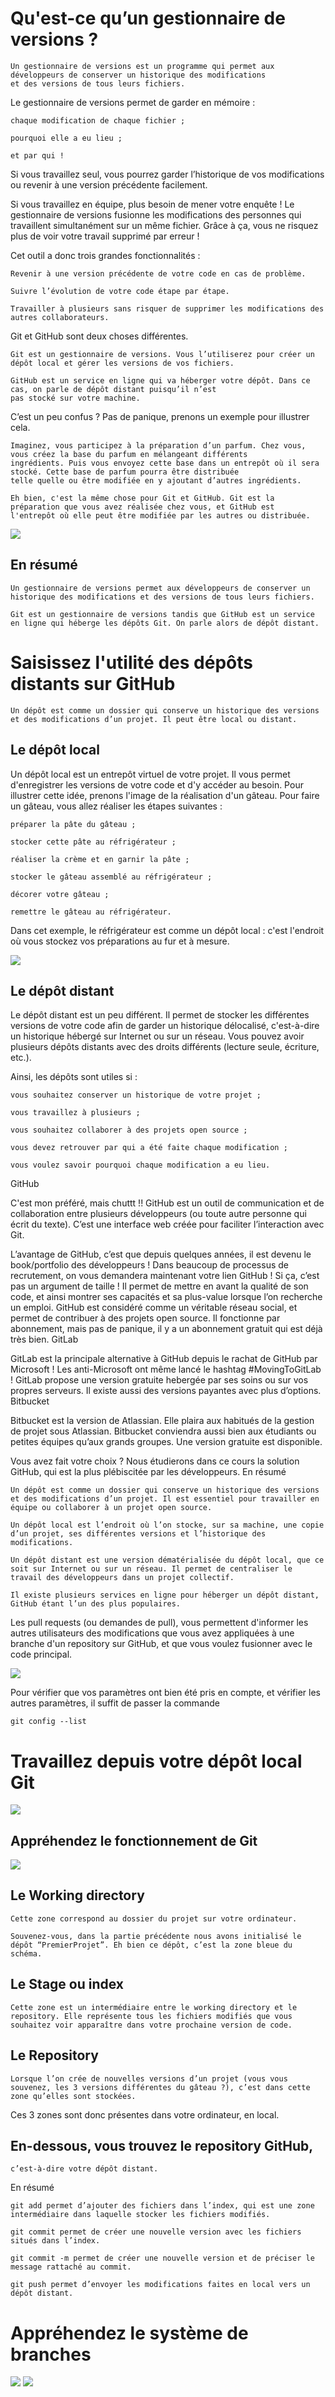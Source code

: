 # Qu'est-ce qu’un gestionnaire de versions ?
  
    Un gestionnaire de versions est un programme qui permet aux développeurs de conserver un historique des modifications 
    et des versions de tous leurs fichiers.

Le gestionnaire de versions permet de garder en mémoire :

    chaque modification de chaque fichier ;

    pourquoi elle a eu lieu ;

    et par qui ! 

Si vous travaillez seul, vous pourrez garder l’historique de vos modifications ou revenir à une version précédente facilement.

Si vous travaillez en équipe, plus besoin de mener votre enquête ! Le gestionnaire de versions fusionne les modifications des 
personnes qui travaillent simultanément sur un même fichier. Grâce à ça, vous ne risquez plus de voir votre travail supprimé par
erreur !  

Cet outil a donc trois grandes fonctionnalités :

    Revenir à une version précédente de votre code en cas de problème.

    Suivre l’évolution de votre code étape par étape.

    Travailler à plusieurs sans risquer de supprimer les modifications des autres collaborateurs. 

Git et GitHub sont deux choses différentes.

    Git est un gestionnaire de versions. Vous l’utiliserez pour créer un dépôt local et gérer les versions de vos fichiers.

    GitHub est un service en ligne qui va héberger votre dépôt. Dans ce cas, on parle de dépôt distant puisqu’il n’est 
    pas stocké sur votre machine.
C’est un peu confus ? Pas de panique, prenons un exemple pour illustrer cela.

    Imaginez, vous participez à la préparation d’un parfum. Chez vous, vous créez la base du parfum en mélangeant différents 
    ingrédients. Puis vous envoyez cette base dans un entrepôt où il sera stocké. Cette base de parfum pourra être distribuée 
    telle quelle ou être modifiée en y ajoutant d’autres ingrédients.

    Eh bien, c'est la même chose pour Git et GitHub. Git est la préparation que vous avez réalisée chez vous, et GitHub est 
    l'entrepôt où elle peut être modifiée par les autres ou distribuée.
<img src="git_vs_github.jpg"/>

## En résumé

    Un gestionnaire de versions permet aux développeurs de conserver un historique des modifications et des versions de tous leurs fichiers.

    Git est un gestionnaire de versions tandis que GitHub est un service en ligne qui héberge les dépôts Git. On parle alors de dépôt distant.

# Saisissez l'utilité des dépôts distants sur GitHub

    Un dépôt est comme un dossier qui conserve un historique des versions et des modifications d’un projet. Il peut être local ou distant.

 ## Le dépôt local

Un dépôt local est un entrepôt virtuel de votre projet. Il vous permet d'enregistrer les versions de votre code et d'y accéder au besoin.
Pour illustrer cette idée, prenons l'image de la réalisation d'un gâteau. Pour faire un gâteau, vous allez réaliser les étapes suivantes :

    préparer la pâte du gâteau ;

    stocker cette pâte au réfrigérateur ;

    réaliser la crème et en garnir la pâte ;

    stocker le gâteau assemblé au réfrigérateur ;

    décorer votre gâteau ;

    remettre le gâteau au réfrigérateur.

Dans cet exemple, le réfrigérateur est comme un dépôt local : c'est l'endroit où vous stockez vos préparations au fur et à mesure.

<img src="depot_local.png"/>

## Le dépôt distant

Le dépôt distant est un peu différent. Il permet de stocker les différentes versions de votre code afin de garder un historique délocalisé,
c'est-à-dire un historique hébergé sur Internet ou sur un réseau. Vous pouvez avoir plusieurs dépôts distants avec des droits différents 
(lecture seule, écriture, etc.).

Ainsi, les dépôts sont utiles si :

    vous souhaitez conserver un historique de votre projet ;

    vous travaillez à plusieurs ;

    vous souhaitez collaborer à des projets open source ;

    vous devez retrouver par qui a été faite chaque modification ;

    vous voulez savoir pourquoi chaque modification a eu lieu.

GitHub

C'est mon préféré, mais chuttt !! GitHub est un outil de communication et de collaboration entre plusieurs développeurs 
(ou toute autre personne qui écrit du texte). C’est une interface web créée pour faciliter l’interaction avec Git.

L’avantage de GitHub, c’est que depuis quelques années, il est devenu le book/portfolio des développeurs ! Dans beaucoup 
de processus de recrutement, on vous demandera maintenant votre lien GitHub ! Si ça, c’est pas un argument de taille ! 
Il permet de mettre en avant la qualité de son code, et ainsi montrer ses capacités et sa plus-value lorsque l’on recherche 
un emploi. GitHub est considéré comme un véritable réseau social, et permet de contribuer à des projets open source.
Il fonctionne par abonnement, mais pas de panique, il y a un abonnement gratuit qui est déjà très bien.
GitLab

GitLab est la principale alternative à GitHub depuis le rachat de GitHub par Microsoft ! Les anti-Microsoft ont même lancé 
le hashtag #MovingToGitLab ! GitLab propose une version gratuite hebergée par ses soins ou sur vos propres serveurs. 
Il existe aussi des versions payantes avec plus d’options.
Bitbucket

Bitbucket est la version de Atlassian. Elle plaira aux habitués de la gestion de projet sous Atlassian. Bitbucket conviendra
aussi bien aux étudiants ou petites équipes qu’aux grands groupes. Une version gratuite est disponible.

Vous avez fait votre choix ? Nous étudierons dans ce cours la solution GitHub, qui est la plus plébiscitée par les développeurs.
En résumé

    Un dépôt est comme un dossier qui conserve un historique des versions et des modifications d’un projet. Il est essentiel pour travailler en équipe ou collaborer à un projet open source.

    Un dépôt local est l’endroit où l’on stocke, sur sa machine, une copie d’un projet, ses différentes versions et l’historique des modifications.

    Un dépôt distant est une version dématérialisée du dépôt local, que ce soit sur Internet ou sur un réseau. Il permet de centraliser le travail des développeurs dans un projet collectif.

    Il existe plusieurs services en ligne pour héberger un dépôt distant, GitHub étant l’un des plus populaires.

Les pull requests (ou demandes de pull), vous permettent d'informer les autres utilisateurs des modifications que vous 
avez appliquées à une branche d'un repository sur GitHub, et que vous voulez fusionner avec le code principal.

<img src="config_git.png"/>

Pour vérifier que vos paramètres ont bien été pris en compte, et vérifier les autres paramètres, il suffit de passer la commande  
  
    git config --list

# Travaillez depuis votre dépôt local Git

<img src="fonctionnement_de_Git.png"/>

## Appréhendez le fonctionnement de Git

<img src="fonctionnement_de_Git2.png"/>

## Le Working directory

    Cette zone correspond au dossier du projet sur votre ordinateur.

    Souvenez-vous, dans la partie précédente nous avons initialisé le dépôt “PremierProjet”. Eh bien ce dépôt, c’est la zone bleue du schéma.

## Le Stage ou index

    Cette zone est un intermédiaire entre le working directory et le repository. Elle représente tous les fichiers modifiés que vous souhaitez voir apparaître dans votre prochaine version de code.

## Le Repository

    Lorsque l’on crée de nouvelles versions d’un projet (vous vous souvenez, les 3 versions différentes du gâteau ?), c’est dans cette zone qu’elles sont stockées.

Ces 3 zones sont donc présentes dans votre ordinateur, en local.


## En-dessous, vous trouvez le repository GitHub,

    c’est-à-dire votre dépôt distant.

En résumé

    git add permet d’ajouter des fichiers dans l’index, qui est une zone intermédiaire dans laquelle stocker les fichiers modifiés.

    git commit permet de créer une nouvelle version avec les fichiers situés dans l’index.

    git commit -m permet de créer une nouvelle version et de préciser le message rattaché au commit.

    git push permet d’envoyer les modifications faites en local vers un dépôt distant. 

# Appréhendez le système de branches
<img src="3Phases.png"/>

<img src="2Branches.png"/>

